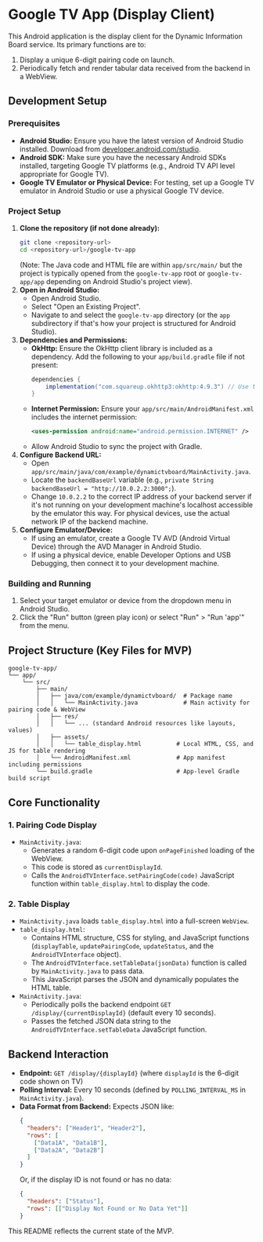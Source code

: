 # Google TV App (Display Client)

This Android application is the display client for the Dynamic Information Board service. Its primary functions are to:
1.  Display a unique 6-digit pairing code on launch.
2.  Periodically fetch and render tabular data received from the backend in a WebView.

## Development Setup

### Prerequisites
*   **Android Studio:** Ensure you have the latest version of Android Studio installed. Download from [developer.android.com/studio](https://developer.android.com/studio).
*   **Android SDK:** Make sure you have the necessary Android SDKs installed, targeting Google TV platforms (e.g., Android TV API level appropriate for Google TV).
*   **Google TV Emulator or Physical Device:** For testing, set up a Google TV emulator in Android Studio or use a physical Google TV device.

### Project Setup
1.  **Clone the repository (if not done already):**
    ```bash
    git clone <repository-url>
    cd <repository-url>/google-tv-app
    ```
    (Note: The Java code and HTML file are within `app/src/main/` but the project is typically opened from the `google-tv-app` root or `google-tv-app/app` depending on Android Studio's project view).
2.  **Open in Android Studio:**
    *   Open Android Studio.
    *   Select "Open an Existing Project".
    *   Navigate to and select the `google-tv-app` directory (or the `app` subdirectory if that's how your project is structured for Android Studio).
3.  **Dependencies and Permissions:**
    *   **OkHttp:** Ensure the OkHttp client library is included as a dependency. Add the following to your `app/build.gradle` file if not present:
        ```gradle
        dependencies {
            implementation("com.squareup.okhttp3:okhttp:4.9.3") // Use the latest version
        }
        ```
    *   **Internet Permission:** Ensure your `app/src/main/AndroidManifest.xml` includes the internet permission:
        ```xml
        <uses-permission android:name="android.permission.INTERNET" />
        ```
    *   Allow Android Studio to sync the project with Gradle.
4.  **Configure Backend URL:**
    *   Open `app/src/main/java/com/example/dynamictvboard/MainActivity.java`.
    *   Locate the `backendBaseUrl` variable (e.g., `private String backendBaseUrl = "http://10.0.2.2:3000";`).
    *   Change `10.0.2.2` to the correct IP address of your backend server if it's not running on your development machine's localhost accessible by the emulator this way. For physical devices, use the actual network IP of the backend machine.
5.  **Configure Emulator/Device:**
    *   If using an emulator, create a Google TV AVD (Android Virtual Device) through the AVD Manager in Android Studio.
    *   If using a physical device, enable Developer Options and USB Debugging, then connect it to your development machine.

### Building and Running
1.  Select your target emulator or device from the dropdown menu in Android Studio.
2.  Click the "Run" button (green play icon) or select "Run" > "Run 'app'" from the menu.

## Project Structure (Key Files for MVP)

```
google-tv-app/
└── app/
    └── src/
        ├── main/
        │   ├── java/com/example/dynamictvboard/  # Package name
        │   │   └── MainActivity.java             # Main activity for pairing code & WebView
        │   ├── res/
        │   │   └── ... (standard Android resources like layouts, values)
        │   ├── assets/
        │   │   └── table_display.html          # Local HTML, CSS, and JS for table rendering
        │   └── AndroidManifest.xml             # App manifest including permissions
        └── build.gradle                        # App-level Gradle build script
```

## Core Functionality

### 1. Pairing Code Display
*   `MainActivity.java`:
    *   Generates a random 6-digit code upon `onPageFinished` loading of the WebView.
    *   This code is stored as `currentDisplayId`.
    *   Calls the `AndroidTVInterface.setPairingCode(code)` JavaScript function within `table_display.html` to display the code.

### 2. Table Display
*   `MainActivity.java` loads `table_display.html` into a full-screen `WebView`.
*   `table_display.html`:
    *   Contains HTML structure, CSS for styling, and JavaScript functions (`displayTable`, `updatePairingCode`, `updateStatus`, and the `AndroidTVInterface` object).
    *   The `AndroidTVInterface.setTableData(jsonData)` function is called by `MainActivity.java` to pass data.
    *   This JavaScript parses the JSON and dynamically populates the HTML table.
*   `MainActivity.java`:
    *   Periodically polls the backend endpoint `GET /display/{currentDisplayId}` (default every 10 seconds).
    *   Passes the fetched JSON data string to the `AndroidTVInterface.setTableData` JavaScript function.

## Backend Interaction
*   **Endpoint:** `GET /display/{displayId}` (where `displayId` is the 6-digit code shown on TV)
*   **Polling Interval:** Every 10 seconds (defined by `POLLING_INTERVAL_MS` in `MainActivity.java`).
*   **Data Format from Backend:** Expects JSON like:
    ```json
    {
      "headers": ["Header1", "Header2"],
      "rows": [
        ["Data1A", "Data1B"],
        ["Data2A", "Data2B"]
      ]
    }
    ```
    Or, if the display ID is not found or has no data:
    ```json
    {
      "headers": ["Status"],
      "rows": [["Display Not Found or No Data Yet"]]
    }
    ```

This README reflects the current state of the MVP.
